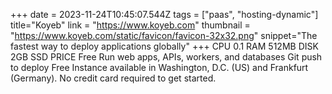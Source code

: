 +++
date = 2023-11-24T10:45:07.544Z
tags = ["paas", "hosting-dynamic"]
title="Koyeb"
link = "https://www.koyeb.com"
thumbnail = "https://www.koyeb.com/static/favicon/favicon-32x32.png"
snippet="The fastest way to deploy applications globally"
+++
CPU 0.1
RAM 512MB
DISK 2GB SSD
PRICE Free
Run web apps, APIs, workers, and databases
Git push to deploy
Free Instance available in Washington, D.C. (US) and Frankfurt (Germany). No credit card required to get started.
